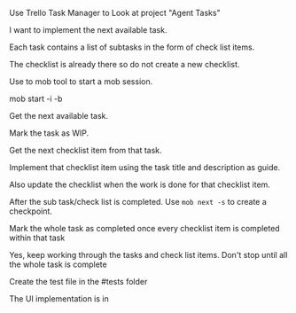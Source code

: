 Use Trello Task Manager to Look at project "Agent Tasks"

I want to implement the next available task.

Each task contains a list of subtasks in the form of check list items.

The checklist is already there so do not create a new checklist.

Use to mob tool to start a mob session.

mob start -i -b <branch-name>

Get the next available task.

Mark the task as WIP.

Get the next checklist item from that task.

Implement that checklist item using the task title and description as guide.

Also update the checklist when the work is done for that checklist item.

After the sub task/check list is completed. Use `mob next -s` to create a checkpoint.

Mark the whole task as completed once every checklist item is completed within that task

Yes, keep working through the tasks and check list items. Don't stop until all the whole task is complete

Create the test file in the #tests folder

The UI implementation is in
